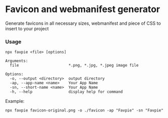 # Favicon and webmanifest generator

Generate favicons in all necessary sizes, webmanifest and piece of CSS to insert to your project

### Usage

```
npx favpie <file> [options]
```

```
Arguments:
  file                      *.png, *.jpg, *.jpeg image file

Options:
  -o, --output <directory>  output directory
  -ap, --app-name <name>    Your App Name
  -sn, --short-name <name>  Your App Name
  -h, --help                display help for command

```

Example:

```
npx favpie favicon-original.png -o ./favicon -ap "Favpie" -sn "Favpie"
```
